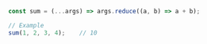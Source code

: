 ~~~ javascript
const sum = (...args) => args.reduce((a, b) => a + b);

// Example
sum(1, 2, 3, 4);    // 10
~~~
